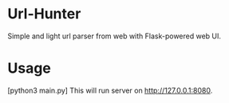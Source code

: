 # Url-Hunter
Simple and light url parser from web with Flask-powered web UI.
# Usage
[python3 main.py] This will run server on http://127.0.0.1:8080.
